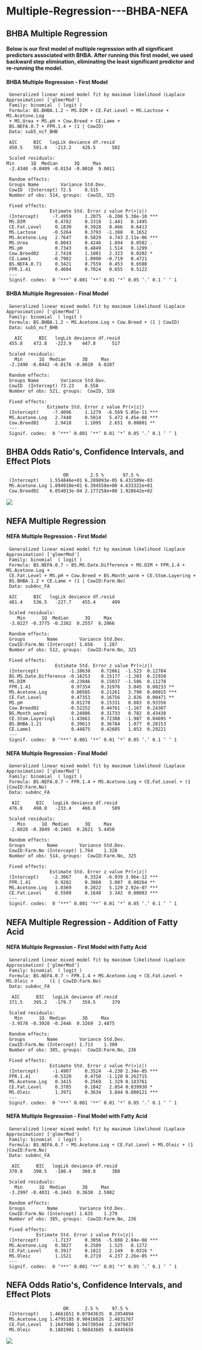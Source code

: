 # Multiple-Regression---BHBA-NEFA

## BHBA Multiple Regression

#### Below is our first model of multiple regression with all significant predictors associated with BHBA. After running this first model, we used backward step elimination, eliminating the least significant predictor and re-running the model. 

#### BHBA Multiple Regression - First Model
     Generalized linear mixed model fit by maximum likelihood (Laplace Approximation) ['glmerMod']
     Family: binomial  ( logit )
     Formula: BS.BHBA.1.2 ~ MS.DIM + CE.Fat.Level + MS.Lactose + MS.Acetone.Log 
     + MS.Urea + MS.pH + Cow.Breed + CE.Lame + 
     BS.NEFA.0.7 + FPR.1.4 + (1 | CowID) 
     Data: sub5_ncf_BHB

     AIC      BIC   logLik deviance df.resid 
     450.5    501.4   -213.2    426.5      502 

     Scaled residuals: 
    Min      1Q  Median      3Q     Max 
     -2.4340 -0.0409 -0.0154 -0.0010  9.0011 

     Random effects:
     Groups Name        Variance Std.Dev.
     CowID  (Intercept) 72.5     8.515   
     Number of obs: 514, groups:  CowID, 325

     Fixed effects:
                    Estimate Std. Error z value Pr(>|z|)    
     (Intercept)     -7.4959     1.2075  -6.208 5.38e-10 ***
     MS.DIM           0.4782     0.3318   1.441   0.1495    
     CE.Fat.Level     0.1830     0.3928   0.466   0.6413    
     MS.Lactose      -0.5264     0.3793  -1.388   0.1652    
     MS.Acetone.Log   2.7647     0.5829   4.743 2.11e-06 ***
     MS.Urea          0.8043     0.4246   1.894   0.0582 .  
     MS.pH            0.7343     0.4849   1.514   0.1299    
     Cow.Breed02      2.7410     1.1801   2.323   0.0202 *  
     CE.Lame1        -0.7902     1.0990  -0.719   0.4721    
     BS.NEFA.0.71     0.3421     0.7559   0.453   0.6508    
     FPR.1.41         0.4604     0.7024   0.655   0.5122    
     ---
     Signif. codes:  0 ‘***’ 0.001 ‘**’ 0.01 ‘*’ 0.05 ‘.’ 0.1 ‘ ’ 1
     
#### BHBA Multiple Regression - Final Model
     Generalized linear mixed model fit by maximum likelihood (Laplace Approximation) ['glmerMod']
     Family: binomial  ( logit )
     Formula: BS.BHBA.1.2 ~ MS.Acetone.Log + Cow.Breed + (1 | CowID)
     Data: sub5_ncf_BHB

       AIC      BIC   logLik deviance df.resid 
     455.8    472.8   -223.9    447.8      517 

     Scaled residuals: 
       Min      1Q  Median      3Q     Max 
     -2.2490 -0.0442 -0.0176 -0.0010  6.0287 

     Random effects:
     Groups Name        Variance Std.Dev.
     CowID  (Intercept) 73.23    8.558   
     Number of obs: 521, groups:  CowID, 328

     Fixed effects:
                   Estimate Std. Error z value Pr(>|z|)    
     (Intercept)     -7.4096     1.1279  -6.569 5.05e-11 ***
     MS.Acetone.Log   2.7440     0.5014   5.472 4.45e-08 ***
     Cow.Breed02      2.9418     1.1095   2.651  0.00801 ** 
     ---
     Signif. codes:  0 ‘***’ 0.001 ‘**’ 0.01 ‘*’ 0.05 ‘.’ 0.1 ‘ ’ 1

## BHBA Odds Ratio's, Confidence Intervals, and Effect Plots

                         OR        2.5 %       97.5 %
     (Intercept)    1.554846e+01 6.289893e-05 6.431509e-03
     MS.Acetone.Log 1.894910e+01 6.394550e+00 4.633322e+01
     Cow.Breed02    6.054013e-04 2.177258e+00 1.928642e+02
 
<img src=https://user-images.githubusercontent.com/61294969/79125835-6ef56900-7d64-11ea-8772-8b28c2535158.png>

## NEFA Multiple Regression

#### NEFA Multiple Regression - First Model
     Generalized linear mixed model fit by maximum likelihood (Laplace Approximation) ['glmerMod']
     Family: binomial  ( logit )
     Formula: BS.NEFA.0.7 ~ BS.MS.Date.Difference + MS.DIM + FPR.1.4 + MS.Acetone.Log +  
     CE.Fat.Level + MS.pH + Cow.Breed + BS.Month_warm + CE.Stom.Layering +      
     BS.BHBA.1.2 + CE.Lame + (1 | CowID:Farm.No)
     Data: sub4nc_FA

     AIC      BIC   logLik deviance df.resid 
     481.4    536.5   -227.7    455.4      499 

     Scaled residuals: 
        Min      1Q  Median      3Q     Max 
     -3.0227 -0.3775 -0.2382  0.2557  6.2066 

     Random effects:
     Groups        Name        Variance Std.Dev.
     CowID:Farm.No (Intercept) 1.656    1.287   
     Number of obs: 512, groups:  CowID:Farm.No, 325

     Fixed effects:
                      Estimate Std. Error z value Pr(>|z|)    
     (Intercept)           -1.10638    0.72661  -1.523  0.12784    
     BS.MS.Date.Difference -0.18253    0.15177  -1.203  0.22910    
     MS.DIM                -0.23846    0.15037  -1.586  0.11278    
     FPR.1.41               0.97354    0.31976   3.045  0.00233 ** 
     MS.Acetone.Log         0.80585    0.21261   3.790  0.00015 ***
     CE.Fat.Level           0.47353    0.16756   2.826  0.00471 ** 
     MS.pH                  0.01278    0.15331   0.083  0.93356    
     Cow.Breed02           -0.52252    0.44761  -1.167  0.24307    
     BS.Month_warm1         0.24806    0.31733   0.782  0.43438    
     CE.Stom.Layering1     -1.43661    0.72308  -1.987  0.04695 *  
     BS.BHBA.1.21           0.39613    0.36784   1.077  0.28153    
     CE.Lame1               0.44875    0.42605   1.053  0.29221    
     ---
     Signif. codes:  0 ‘***’ 0.001 ‘**’ 0.01 ‘*’ 0.05 ‘.’ 0.1 ‘ ’ 1

#### NEFA Multiple Regression - Final Model
     Generalized linear mixed model fit by maximum likelihood (Laplace Approximation) ['glmerMod']
     Family: binomial  ( logit )
     Formula: BS.NEFA.0.7 ~ FPR.1.4 + MS.Acetone.Log + CE.Fat.Level + (1 |CowID:Farm.No)
     Data: sub4nc_FA

      AIC      BIC   logLik deviance df.resid 
     476.8    498.0   -233.4    466.8      509 

     Scaled residuals: 
        Min      1Q  Median      3Q     Max 
     -2.6028 -0.3849 -0.2465  0.2621  5.4450 

     Random effects:
     Groups        Name        Variance Std.Dev.
     CowID:Farm.No (Intercept) 1.764    1.328   
     Number of obs: 514, groups:  CowID:Farm.No, 325

     Fixed effects:
                    Estimate Std. Error z value Pr(>|z|)    
     (Intercept)     -2.3067     0.3324  -6.939 3.96e-12 ***
     FPR.1.41         0.9202     0.3060   3.007  0.00264 ** 
     MS.Acetone.Log   1.0369     0.2022   5.129 2.92e-07 ***
     CE.Fat.Level     0.5509     0.1648   3.342  0.00083 ***
     ---
     Signif. codes:  0 ‘***’ 0.001 ‘**’ 0.01 ‘*’ 0.05 ‘.’ 0.1 ‘ ’ 1

## NEFA Multiple Regression - Addition of Fatty Acid

#### NEFA Multiple Regression - First Model with Fatty Acid
     Generalized linear mixed model fit by maximum likelihood (Laplace Approximation) ['glmerMod']
     Family: binomial  ( logit )
     Formula: BS.NEFA.0.7 ~ FPR.1.4 + MS.Acetone.Log + CE.Fat.Level + MS.Oleic +      (1 | CowID:Farm.No)
     Data: sub4nc_FA

      AIC      BIC   logLik deviance df.resid 
     371.5    395.2   -179.7    359.5      379 

     Scaled residuals: 
       Min      1Q  Median      3Q     Max 
     -3.9578 -0.3920 -0.2446  0.3269  2.4875 

     Random effects:
     Groups        Name        Variance Std.Dev.
     CowID:Farm.No (Intercept) 1.713    1.309   
     Number of obs: 385, groups:  CowID:Farm.No, 236

     Fixed effects:
                    Estimate Std. Error z value Pr(>|z|)    
     (Intercept)     -1.4907     0.3524  -4.230 2.34e-05 ***
     FPR.1.41        -0.5320     0.4750  -1.120 0.262715    
     MS.Acetone.Log   0.3415     0.2569   1.329 0.183761    
     CE.Fat.Level     0.3785     0.1842   2.054 0.039930 *  
     MS.Oleic         1.3971     0.3634   3.844 0.000121 ***
     ---
     Signif. codes:  0 ‘***’ 0.001 ‘**’ 0.01 ‘*’ 0.05 ‘.’ 0.1 ‘ ’ 1

#### NEFA Multiple Regression - Final Model with Fatty Acid
     Generalized linear mixed model fit by maximum likelihood (Laplace Approximation) ['glmerMod']
     Family: binomial  ( logit )
     Formula: BS.NEFA.0.7 ~ MS.Acetone.Log + CE.Fat.Level + MS.Oleic + (1 |CowID:Farm.No)
     Data: sub4nc_FA

      AIC      BIC   logLik deviance df.resid 
     370.8    390.5   -180.4    360.8      380 

     Scaled residuals: 
       Min      1Q  Median      3Q     Max 
     -3.2997 -0.4031 -0.2443  0.3630  2.5982 

     Random effects:
     Groups        Name        Variance Std.Dev.
     CowID:Farm.No (Intercept) 1.635    1.279   
     Number of obs: 385, groups:  CowID:Farm.No, 236

     Fixed effects:
               Estimate Std. Error z value Pr(>|z|)    
     (Intercept)     -1.7137     0.3056  -5.608 2.04e-08 ***
     MS.Acetone.Log   0.3827     0.2509   1.525   0.1272    
     CE.Fat.Level     0.3917     0.1822   2.149   0.0316 *  
     MS.Oleic         1.1521     0.2719   4.237 2.26e-05 ***
     ---
     Signif. codes:  0 ‘***’ 0.001 ‘**’ 0.01 ‘*’ 0.05 ‘.’ 0.1 ‘ ’ 1

## NEFA Odds Ratio's, Confidence Intervals, and Effect Plots
                         OR      2.5 %     97.5 %
     (Intercept)    1.4661651 0.07943635  0.2954894
     MS.Acetone.Log 1.4795185 0.90416028  2.4831767
     CE.Fat.Level   3.1647980 1.04739544  2.1979837
     MS.Oleic       0.1801901 1.96843685  6.0445656

<img src=https://user-images.githubusercontent.com/61294969/79128874-d6fa7e00-7d69-11ea-8eb9-b886f97834d3.png>
